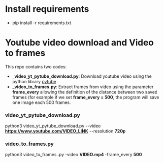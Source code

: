 # Install requirements

- pip install -r requirements.txt

# Youtube video download and Video to frames

This repo contains two codes:
- _**video_yt_pytube_download.py**: Download youtube video using the python library [pytube](https://buildmedia.readthedocs.org/media/pdf/python-pytube/latest/python-pytube.pdf) .
- _**video_to_frames.py**: Extract frames from video using the parameter **frame_every** allowing the definition of the distance between two saved frames (for example if we set **frame_every = 500**, the program will save one image each 500 frames.


### video_yt_pytube_download.py

python3 video_yt_pytube_download.py --video **https://www.youtube.com/VIDEO_LINK** --resolution **720p**

### video_to_frames.py

python3 video_to_frames .py -video **VIDEO.mp4** -frame_every **500**